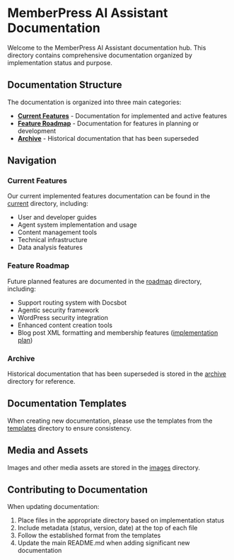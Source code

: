 # MemberPress AI Assistant Documentation

Welcome to the MemberPress AI Assistant documentation hub. This directory contains comprehensive documentation organized by implementation status and purpose.

## Documentation Structure

The documentation is organized into three main categories:

- [**Current Features**](current/) - Documentation for implemented and active features
- [**Feature Roadmap**](roadmap/) - Documentation for features in planning or development
- [**Archive**](archive/) - Historical documentation that has been superseded

## Navigation

### Current Features

Our current implemented features documentation can be found in the [current](current/) directory, including:

- User and developer guides
- Agent system implementation and usage
- Content management tools
- Technical infrastructure
- Data analysis features

### Feature Roadmap

Future planned features are documented in the [roadmap](roadmap/) directory, including:

- Support routing system with Docsbot
- Agentic security framework
- WordPress security integration
- Enhanced content creation tools
- Blog post XML formatting and membership features ([implementation plan](blog-xml-membership-implementation-plan.md))

### Archive

Historical documentation that has been superseded is stored in the [archive](archive/) directory for reference.

## Documentation Templates

When creating new documentation, please use the templates from the [templates](templates/) directory to ensure consistency.

## Media and Assets

Images and other media assets are stored in the [images](images/) directory.

## Contributing to Documentation

When updating documentation:

1. Place files in the appropriate directory based on implementation status
2. Include metadata (status, version, date) at the top of each file
3. Follow the established format from the templates
4. Update the main README.md when adding significant new documentation